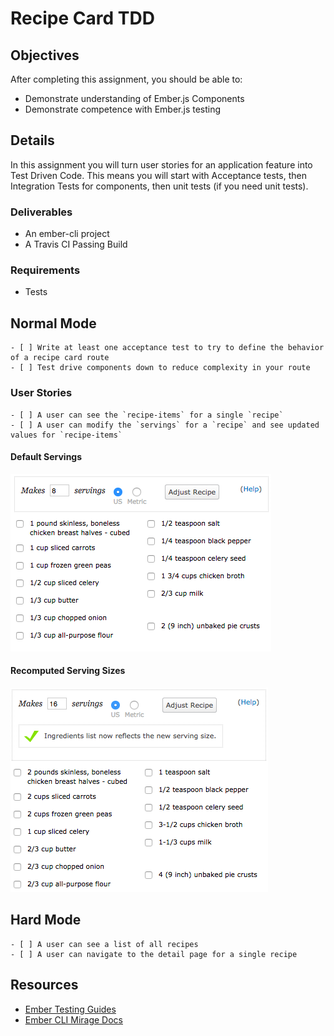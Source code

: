 # Recipe Card TDD

## Objectives

After completing this assignment, you should be able to:

* Demonstrate understanding of Ember.js Components
* Demonstrate competence with Ember.js testing

## Details

In this assignment you will turn user stories for an application feature into Test Driven Code.
This means you will start with Acceptance tests, then Integration Tests for components, then unit tests (if you need unit tests).

### Deliverables

* An ember-cli project
* A Travis CI Passing Build

### Requirements

* Tests

## Normal Mode

```
- [ ] Write at least one acceptance test to try to define the behavior of a recipe card route
- [ ] Test drive components down to reduce complexity in your route
```

### User Stories

```
- [ ] A user can see the `recipe-items` for a single `recipe`
- [ ] A user can modify the `servings` for a `recipe` and see updated values for `recipe-items`
```

#### Default Servings

![](default.png)

#### Recomputed Serving Sizes

![](adjusted.png)


## Hard Mode

```
- [ ] A user can see a list of all recipes
- [ ] A user can navigate to the detail page for a single recipe
```

## Resources

* [Ember Testing Guides](http://guides.emberjs.com/v2.2.0/testing/)
* [Ember CLI Mirage Docs](http://www.ember-cli-mirage.com/docs/v0.2.x/)
